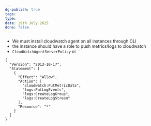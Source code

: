 ```yaml
---
dg-publish: true
tags: 
type: 
date: 19th July 2025
done: false
---
```

- We must install cloudwatch agent on all instances through CLI
- the instance should have a role to push metrics/logs to cloudwatch
- `CloudWatchAgentServerPolicy` or ``
```
{
  "Version": "2012-10-17",
  "Statement": [
    {
      "Effect": "Allow",
      "Action": [
        "cloudwatch:PutMetricData",
        "logs:PutLogEvents",
        "logs:CreateLogGroup",
        "logs:CreateLogStream"
      ],
      "Resource": "*"
    }
  ]
}

```

